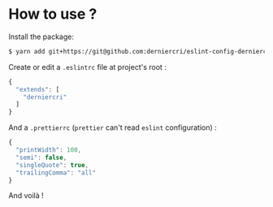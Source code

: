 # How to use ?

Install the package:

```bash
$ yarn add git+https://git@github.com:derniercri/eslint-config-derniercri.git
```

Create or edit a `.eslintrc` file at project's root :

```js
{
  "extends": [
    "derniercri"
  ]
}
```

And a `.prettierrc` (`prettier` can't read `eslint` configuration) :

```js
{
  "printWidth": 100,
  "semi": false,
  "singleQuote": true,
  "trailingComma": "all"
}
```

And voilà !


